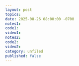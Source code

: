 ```yaml
---
layout: post
topics: 
date: 2025-08-26 08:00:00 -0700
notes1: 
code1: 
video1: 
notes2: 
code2: 
video2: 
category: unfiled
published: false
---
```

